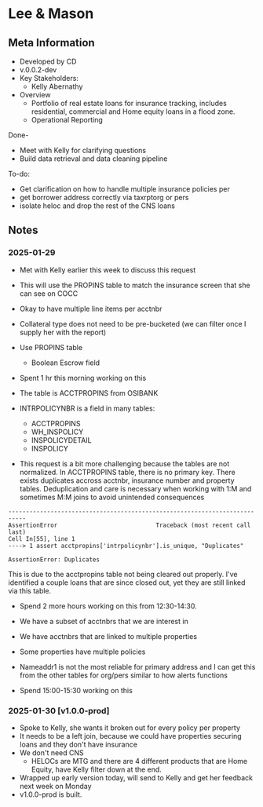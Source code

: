 Lee & Mason
===

Meta Information
---
- Developed by CD
- v.0.0.2-dev
- Key Stakeholders:
    - Kelly Abernathy
- Overview
    - Portfolio of real estate loans for insurance tracking, includes residential, commercial and Home equity loans in a flood zone.
    - Operational Reporting

Done- 
- Meet with Kelly for clarifying questions
- Build data retrieval and data cleaning pipeline

To-do:
- Get clarification on how to handle multiple insurance policies per 
- get borrower address correctly via taxrptorg or pers
- isolate heloc and drop the rest of the CNS loans



Notes
---
### 2025-01-29
- Met with Kelly earlier this week to discuss this request
- This will use the PROPINS table to match the insurance screen that she can see on COCC
- Okay to have multiple line items per acctnbr
- Collateral type does not need to be pre-bucketed (we can filter once I supply her with the report)
- Use PROPINS table
    - Boolean Escrow field
- Spent 1 hr this morning working on this

- The table is ACCTPROPINS from OSIBANK
- INTRPOLICYNBR is a field in many tables: 
    - ACCTPROPINS
    - WH_INSPOLICY
    - INSPOLICYDETAIL
    - INSPOLICY
- This request is a bit more challenging because the tables are not normalized. In ACCTPROPINS table, there is no primary key. There exists duplicates accross acctnbr, insurance number and property tables. Deduplication and care is necessary when working with 1:M and sometimes M:M joins to avoid unintended consequences
```
---------------------------------------------------------------------------
AssertionError                            Traceback (most recent call last)
Cell In[55], line 1
----> 1 assert acctpropins['intrpolicynbr'].is_unique, "Duplicates"

AssertionError: Duplicates
```
This is due to the acctpropins table not being cleared out properly. I've identified a couple loans that are since closed out, yet they are still linked via this table.

- Spend 2 more hours working on this from 12:30-14:30.

- We have a subset of acctnbrs that we are interest in
- We have acctnbrs that are linked to multiple properties
- Some properties have multiple policies
- Nameaddr1 is not the most reliable for primary address and I can get this from the other tables for org/pers similar to how alerts functions

- Spend 15:00-15:30 working on this

### 2025-01-30 [v1.0.0-prod]
- Spoke to Kelly, she wants it broken out for every policy per property
- It needs to be a left join, because we could have properties securing loans and they don't have insurance
- We don't need CNS
    - HELOCs are MTG and there are 4 different products that are Home Equity, have Kelly filter down at the end.
- Wrapped up early version today, will send to Kelly and get her feedback next week on Monday
- v1.0.0-prod is built.